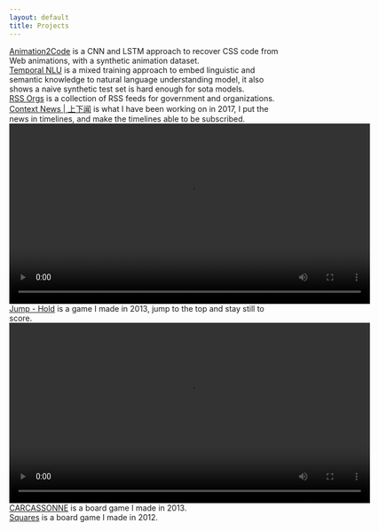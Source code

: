 ```yaml
---
layout: default
title: Projects
---
```


<script>
  document.querySelector('.header a.projects').classList.add('selected')
</script>

<div class="project-list">
  <div class="animation-code"><a href="https://github.com/josherich/Animation2Code">Animation2Code</a> is a CNN and LSTM approach to recover CSS code from Web animations, with a synthetic animation dataset.</div>
  <div class="nlu-mix"><a href="https://github.com/josherich/Temporal-NLU">Temporal NLU</a> is a mixed training approach to embed linguistic and semantic knowledge to natural language understanding model, it also shows a naive synthetic test set is hard enough for sota models.</div>


  <div class="rss-hub-cn-gov"><a href="http://rss.mindynode.com/">RSS Orgs</a> is a collection of RSS feeds for government and organizations.</div>


  <div class="mindynode"><a href="http://news.mindynode.com">Context News | 上下闻</a> is what I have been working on in 2017, I put the news in timelines, and make the timelines able to be subscribed.</div>
  <video width="650" height="" controls>
    <source src="/downloads/context.mp4" type="video/mp4">
  Your browser does not support the video tag.
  </video>


  <div class="fez-x"><a href="http://josherich.github.io/FEZ-JUMP">Jump - Hold</a> is a game I made in 2013, jump to the top and stay still to score.</div>
  <video width="650" height="" controls>
    <source src="/downloads/jump.mp4" type="video/mp4">
  Your browser does not support the video tag.
  </video>


  <div class="carcassonne"><a href="http://josherich.github.io/carcassonne/">CARCASSONNE</a> is a board game I made in 2013.</div>
  <div class="squares"><a href="http://josherich.github.io/squares/">Squares</a> is a board game I made in 2012.</div>
</div>